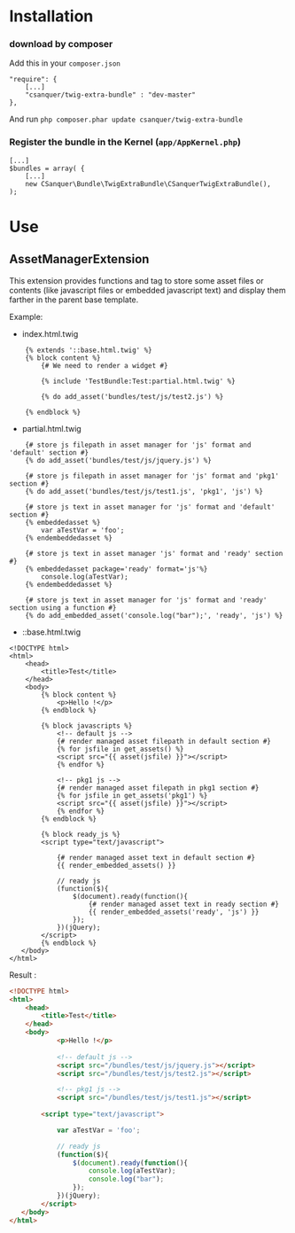 Installation
============

### download by composer

Add this in your `composer.json`

    "require": {
        [...]
        "csanquer/twig-extra-bundle" : "dev-master"
    },

And run `php composer.phar update csanquer/twig-extra-bundle`

### Register the bundle in the Kernel (`app/AppKernel.php`)

    [...]
    $bundles = array( {
        [...]
        new CSanquer\Bundle\TwigExtraBundle\CSanquerTwigExtraBundle(),
    );

Use
===

AssetManagerExtension
---------------------

This extension provides functions and tag to store some asset files or contents 
(like javascript files or embedded javascript text) and display them farther in the parent base template.

Example:

* index.html.twig
``` jinja
    {% extends '::base.html.twig' %}
    {% block content %}
        {# We need to render a widget #}

        {% include 'TestBundle:Test:partial.html.twig' %}
    
        {% do add_asset('bundles/test/js/test2.js') %}
    
    {% endblock %}
```

* partial.html.twig
``` jinja
    {# store js filepath in asset manager for 'js' format and 'default' section #}
    {% do add_asset('bundles/test/js/jquery.js') %}

    {# store js filepath in asset manager for 'js' format and 'pkg1' section #}
    {% do add_asset('bundles/test/js/test1.js', 'pkg1', 'js') %}

    {# store js text in asset manager for 'js' format and 'default' section #}
    {% embeddedasset %}
        var aTestVar = 'foo';
    {% endembeddedasset %}

    {# store js text in asset manager 'js' format and 'ready' section #}
    {% embeddedasset package='ready' format='js'%}
        console.log(aTestVar);
    {% endembeddedasset %}

    {# store js text in asset manager for 'js' format and 'ready' section using a function #}
    {% do add_embedded_asset('console.log("bar");', 'ready', 'js') %}

```

* ::base.html.twig
``` jinja
<!DOCTYPE html>
<html>
    <head>
        <title>Test</title>
    </head>
    <body>
        {% block content %}
            <p>Hello !</p>
        {% endblock %}
    
        {% block javascripts %}
            <!-- default js -->
            {# render managed asset filepath in default section #}
            {% for jsfile in get_assets() %}
            <script src="{{ asset(jsfile) }}"></script>
            {% endfor %}

            <!-- pkg1 js -->
            {# render managed asset filepath in pkg1 section #}
            {% for jsfile in get_assets('pkg1') %}
            <script src="{{ asset(jsfile) }}"></script>
            {% endfor %}
        {% endblock %}
    
        {% block ready_js %}
        <script type="text/javascript">

            {# render managed asset text in default section #}
            {{ render_embedded_assets() }} 

            // ready js 
            (function($){
                $(document).ready(function(){
                    {# render managed asset text in ready section #}
                    {{ render_embedded_assets('ready', 'js') }} 
                });
            })(jQuery);
        </script>
        {% endblock %}
   </body>
</html>
```

Result :

``` html
<!DOCTYPE html>
<html>
    <head>
        <title>Test</title>
    </head>
    <body>
            <p>Hello !</p>
    
            <!-- default js -->
            <script src="/bundles/test/js/jquery.js"></script>
            <script src="/bundles/test/js/test2.js"></script>

            <!-- pkg1 js -->
            <script src="/bundles/test/js/test1.js"></script>
    
        <script type="text/javascript">

            var aTestVar = 'foo';

            // ready js
            (function($){
                $(document).ready(function(){
                    console.log(aTestVar);
                    console.log("bar");
                });
            })(jQuery);
        </script>
   </body>
</html>
```
